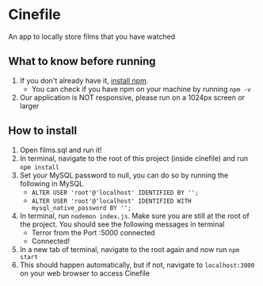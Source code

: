 # Cinefile
An app to locally store films that you have watched

## What to know before running
1. If you don't already have it, [install npm](https://www.npmjs.com/get-npm).
   * You can check if you have npm on your machine by running `npm -v`
2. Our application is NOT responsive, please run on a 1024px screen or larger

## How to install
1. Open films.sql and run it!
2. In terminal, navigate to the root of this project (inside cinefile) and run `npm install`
3. Set your MySQL password to null, you can do so by running the following in MySQL
   * `ALTER USER 'root'@'localhost' IDENTIFIED BY '';`
   * `ALTER USER 'root'@'localhost' IDENTIFIED WITH mysql_native_password BY '';`
4. In terminal, run `nodemon index.js`. Make sure you are still at the root of the project. You should see the following messages in terminal
   * Terror from the Port :5000 connected
   * Connected!
5. In a new tab of terminal, navigate to the root again and now run `npm start`
6. This should happen automatically, but if not, navigate to `localhost:3000` on your web browser to access Cinefile
